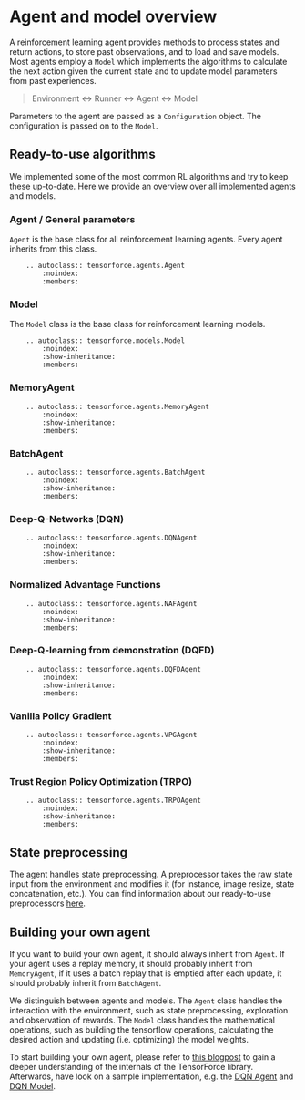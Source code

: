 Agent and model overview
========================

A reinforcement learning agent provides methods to process states and
return actions, to store past observations, and to load and save models.
Most agents employ a `Model` which implements the algorithms to
calculate the next action given the current state and to update model
parameters from past experiences.

> Environment <-> Runner <-> Agent <-> Model

Parameters to the agent are passed as a `Configuration` object. The
configuration is passed on to the `Model`.

Ready-to-use algorithms
-----------------------

We implemented some of the most common RL algorithms and try to keep
these up-to-date. Here we provide an overview over all implemented
agents and models.

### Agent / General parameters

`Agent` is the base class for all reinforcement learning agents. Every
agent inherits from this class.

```eval_rst
    .. autoclass:: tensorforce.agents.Agent
        :noindex:
        :members:
```

### Model

The `Model` class is the base class for reinforcement learning models.

```eval_rst
    .. autoclass:: tensorforce.models.Model
        :noindex:
        :show-inheritance:
        :members:
```


### MemoryAgent


```eval_rst
    .. autoclass:: tensorforce.agents.MemoryAgent
        :noindex:
        :show-inheritance:
        :members:
```


### BatchAgent


```eval_rst
    .. autoclass:: tensorforce.agents.BatchAgent
        :noindex:
        :show-inheritance:
        :members:
```


### Deep-Q-Networks (DQN)

```eval_rst
    .. autoclass:: tensorforce.agents.DQNAgent
        :noindex:
        :show-inheritance:
        :members:
```


### Normalized Advantage Functions


```eval_rst
    .. autoclass:: tensorforce.agents.NAFAgent
        :noindex:
        :show-inheritance:
        :members:
```

### Deep-Q-learning from demonstration (DQFD)

```eval_rst
    .. autoclass:: tensorforce.agents.DQFDAgent
        :noindex:
        :show-inheritance:
        :members:
```

### Vanilla Policy Gradient


```eval_rst
    .. autoclass:: tensorforce.agents.VPGAgent
        :noindex:
        :show-inheritance:
        :members:
```

### Trust Region Policy Optimization (TRPO)


```eval_rst
    .. autoclass:: tensorforce.agents.TRPOAgent
        :noindex:
        :show-inheritance:
        :members:
```

State preprocessing
-------------------

The agent handles state preprocessing. A preprocessor takes the raw state input
from the environment and modifies it (for instance, image resize, state 
concatenation, etc.). You can find information about our ready-to-use
preprocessors [here](preprocessing.md).


Building your own agent
-----------------------

If you want to build your own agent, it should always inherit from
`Agent`. If your agent uses a replay memory, it should probably inherit
from `MemoryAgent`, if it uses a batch replay that is emptied after each update,
it should probably inherit from `BatchAgent`.

We distinguish between agents and models. The `Agent` class handles the
interaction with the environment, such as state preprocessing, exploration
and observation of rewards. The `Model` class handles the mathematical
operations, such as building the tensorflow operations, calculating the
desired action and updating (i.e. optimizing) the model weights.

To start building your own agent, please refer to
[this blogpost](https://reinforce.io) to gain a deeper understanding of the
internals of the TensorForce library. Afterwards, have look on a sample
implementation, e.g. the [DQN Agent](https://github.com/reinforceio/tensorforce/blob/master/tensorforce/agents/dqn_agent.py)
and [DQN Model](https://github.com/reinforceio/tensorforce/blob/master/tensorforce/models/dqn_model.py).

